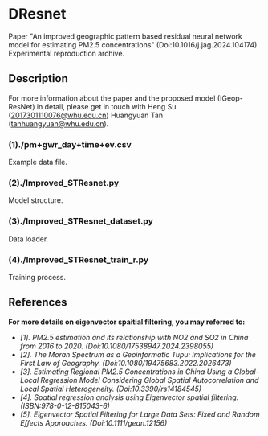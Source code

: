 # DResnet
Paper "An improved geographic pattern based residual neural network model for estimating PM2.5 concentrations" (Doi:10.1016/j.jag.2024.104174) Experimental reproduction archive.

## Description
For more information about the paper and the proposed model (IGeop-ResNet) in detail, please get in touch with 
Heng Su (2017301110076@whu.edu.cn)
Huangyuan Tan (tanhuangyuan@whu.edu.cn).

### (1)./pm+gwr_day+time+ev.csv
Example data file.

### (2)./Improved_STResnet.py
Model structure.

### (3)./Improved_STResnet_dataset.py
Data loader.

### (4)./Improved_STResnet_train_r.py
Training process.

## References
**For more details on eigenvector spaitial filtering, you may referred to:**
- *[1]. PM2.5 estimation and its relationship with NO2 and SO2 in China from 2016 to 2020. (Doi:10.1080/17538947.2024.2398055)*
- *[2]. The Moran Spectrum as a Geoinformatic Tupu: implications for the First Law of Geography. (Doi:10.1080/19475683.2022.2026473)*
- *[3]. Estimating Regional PM2.5 Concentrations in China Using a Global-Local Regression Model Considering Global Spatial Autocorrelation and Local Spatial Heterogeneity. (Doi:10.3390/rs14184545)*
- *[4]. Spatial regression analysis using Eigenvector spatial filtering. (ISBN:978-0-12-815043-6)*
- *[5]. Eigenvector Spatial Filtering for Large Data Sets: Fixed and Random Effects Approaches. (Doi:10.1111/gean.12156)*
